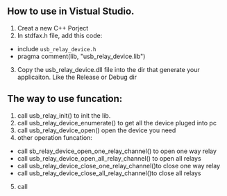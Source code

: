 ## How to use in Vistual Studio.

1. Creat a new C++ Porject
2. In stdfax.h file, add this code:
 - include `usb_relay_device.h`
 - pragma comment(lib, "usb_relay_device.lib")

3. Copy the usb_relay_device.dll file into the dir that generate your applicaiton. Like the Release or Debug dir

## The way to use funcation:

1. call usb_relay_init() to init the lib.
2. call usb_relay_device_enumerate() to get all the device pluged into pc
3. call usb_relay_device_open() open the device you need
4. other operation funcation:
 - call sb_relay_device_open_one_relay_channel() to open one way relay
 - call usb_relay_device_open_all_relay_channel() to open all relays
 - call usb_relay_device_close_one_relay_channel()to close one way relay
 - call usb_relay_device_close_all_relay_channel()to close all relays

5. call 